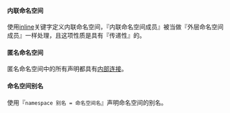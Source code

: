 #### 内联命名空间

使用[inline]()关键字定义内联命名空间，『内联命名空间成员』被当做『外层命名空间成员』一样处理，且这项性质是具有『传递性』的。

#### 匿名命名空间

匿名命名空间中的所有声明都具有[内部连接]()。

#### 命名空间别名

使用『`namespace 别名 = 命名空间名`』声明命名空间的别名。




